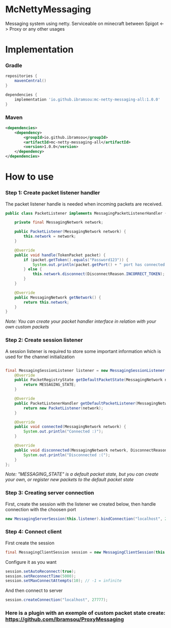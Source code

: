 # McNettyMessaging
Messaging system using netty. Serviceable on minecraft between Spigot &lt;-> Proxy or any other usages
# Implementation
### Gradle
```gradle
repositories {
    mavenCentral()
}

dependencies {
    implementation 'io.github.ibramsou:mc-netty-messaging-all:1.0.0'
}
```
### Maven
```xml
<dependencies>
    <dependency>
        <groupId>io.github.ibramsou</groupId>
        <artifactId>mc-netty-messaging-all</artifactId>
        <version>1.0.0</version>
    </dependency>
</dependencies>
```
# How to use
### Step 1: Create packet listener handler
The packet listener handle is needed when incoming packets are received.
```java
public class PacketListener implements MessagingPacketListenerHandler {

    private final MessagingNetwork network;

    public PacketListener(MessagingNetwork network) {
        this.network = network;
    }

    @Override
    public void handle(TokenPacket packet) {
        if (packet.getToken().equals("Password123")) {
            System.out.println(packet.getPort() + " port has connected !");
        } else {
            this.network.disconnect(DisconnectReason.INCORRECT_TOKEN);
        }
    }

    @Override
    public MessagingNetwork getNetwork() {
        return this.network;
    }
}
```
*Note: You can create your packet handler interface in relation with your own custom packets*
### Step 2: Create session listener
A session listener is required to store some important information which is used for the channel initialization
```java

final MessagingSessionListener listener = new MessagingSessionListener() {
    @Override
    public PacketRegistryState getDefaultPacketState(MessagingNetwork network) {
        return MESSAGING_STATE;
    }

    @Override
    public PacketListenerHandler getDefaultPacketListener(MessagingNetwork network) {
        return new PacketListener(network);
    }

    @Override
    public void connected(MessagingNetwork network) {
        System.out.println("Connected :)");
    }

    @Override
    public void disconnected(MessagingNetwork network, DisconnectReason reason, Throwable cause) {
        System.out.println("Disconnected :(");
    }
};
```
*Note: "MESSAGING_STATE" is a default packet state, but you can create your own, or register new packets to the default packet state*
### Step 3: Creating server connection
First, create the session with the listener we created below, then handle connection with the choosen port
```java
new MessagingServerSession(this.listener).bindConnection("localhost", 27777);
```
### Step 4: Connect client
First create the session
```java
final MessagingClientSession session = new MessagingClientSession(this.listener);
```
Configure it as you want
```java
session.setAutoReconnect(true);
session.setReconnectTime(5000);
session.setMaxConnectAttempts(10); // -1 = infinite
```
And then connect to server
```java
session.createConnection("localhost", 27777);
```

### Here is a plugin with an exemple of custom packet state create: https://github.com/Ibramsou/ProxyMessaging
